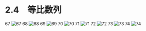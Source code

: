# 2.4　等比数列

67
![67](../../book/人教版高中数学A版必修5/人教版高中数学A版必修5_67.png)
68
![68](../../book/人教版高中数学A版必修5/人教版高中数学A版必修5_68.png)
69
![69](../../book/人教版高中数学A版必修5/人教版高中数学A版必修5_69.png)
70
![70](../../book/人教版高中数学A版必修5/人教版高中数学A版必修5_70.png)
71
![71](../../book/人教版高中数学A版必修5/人教版高中数学A版必修5_71.png)
72
![72](../../book/人教版高中数学A版必修5/人教版高中数学A版必修5_72.png)
73
![73](../../book/人教版高中数学A版必修5/人教版高中数学A版必修5_73.png)
74
![74](../../book/人教版高中数学A版必修5/人教版高中数学A版必修5_74.png)